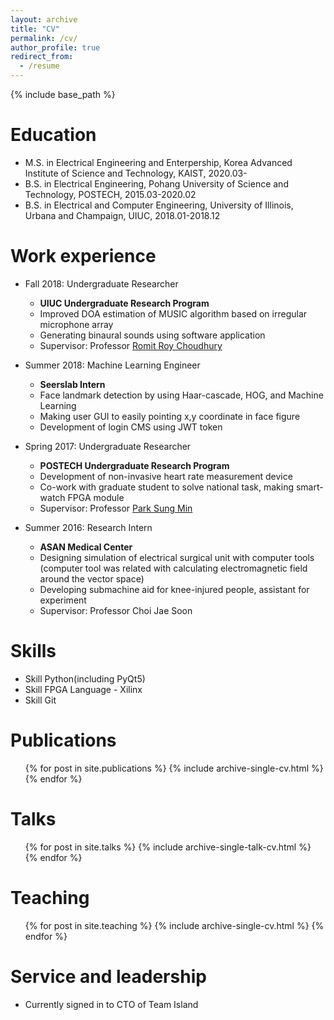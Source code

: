```yaml
---
layout: archive
title: "CV"
permalink: /cv/
author_profile: true
redirect_from:
  - /resume
---
```


{% include base_path %}

Education
======
* M.S. in Electrical Engineering and Enterpership, Korea Advanced Institute of Science and Technology, KAIST, 2020.03-
* B.S. in Electrical Engineering, Pohang University of Science and Technology, POSTECH, 2015.03-2020.02
* B.S. in Electrical and Computer Engineering, University of Illinois, Urbana and Champaign, UIUC, 2018.01-2018.12

Work experience
======
* Fall 2018: Undergraduate Researcher
  * <span style="font-weight:bold">UIUC Undergraduate Research Program</span>
  * Improved DOA estimation of MUSIC algorithm based on irregular microphone array
  * Generating binaural sounds using software application
  * Supervisor: Professor <a href="https://synrg.csl.illinois.edu/">Romit Roy Choudhury</a>

* Summer 2018: Machine Learning Engineer
  * <span style="font-weight:bold">Seerslab Intern</span>
  * Face landmark detection by using Haar-cascade, HOG, and Machine Learning
  * Making user GUI to easily pointing x,y coordinate in face figure
  * Development of login CMS using JWT token

* Spring 2017: Undergraduate Researcher
  * <span style="font-weight:bold">POSTECH Undergraduate Research Program</span>
  * Development of non-invasive heart rate measurement device
  * Co-work with graduate student to solve national task, making smart-watch FPGA module
  * Supervisor: Professor <a href="https://postechimslab.wixsite.com/citeimslab">Park Sung Min</a>

* Summer 2016: Research Intern
  * <span style="font-weight:bold">ASAN Medical Center</span>
  * Designing simulation of electrical surgical unit with computer tools (computer tool was related with calculating electromagnetic field around the vector space)
  * Developing submachine aid for knee-injured people, assistant for experiment
  * Supervisor: Professor Choi Jae Soon
  
Skills
======
* Skill Python(including PyQt5)
* Skill FPGA Language - Xilinx
* Skill Git

Publications
======
  <ul>{% for post in site.publications %}
    {% include archive-single-cv.html %}
  {% endfor %}</ul>
  
Talks
======
  <ul>{% for post in site.talks %}
    {% include archive-single-talk-cv.html %}
  {% endfor %}</ul>
  
Teaching
======
  <ul>{% for post in site.teaching %}
    {% include archive-single-cv.html %}
  {% endfor %}</ul>
  
Service and leadership
======
* Currently signed in to CTO of Team Island
